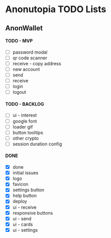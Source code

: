# Anonutopia TODO Lists

## AnonWallet

#### TODO - MVP

- [ ] password modal
- [ ] qr code scanner
- [ ] receive - copy address
- [ ] new account
- [ ] send
- [ ] receive
- [ ] login
- [ ] logout

#### TODO - BACKLOG

- [ ] ui - interest
- [ ] google font
- [ ] loader gif
- [ ] button tooltips
- [ ] other crypto
- [ ] session duration config

#### DONE

- [x] done
- [x] initial issues
- [x] logo
- [x] favicon
- [x] settings button
- [x] help button
- [x] deploy
- [x] ui - receive
- [x] responsive buttons
- [x] ui - send
- [x] ui - cards
- [x] ui - settings
